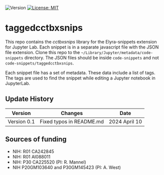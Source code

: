 ![Version](https://img.shields.io/static/v1?label=taggedcctbxsnips&message=0.1&color=brightcolor)
[![License: MIT](https://img.shields.io/badge/License-MIT-blue.svg)](https://opensource.org/licenses/MIT)


# taggedcctbxsnips

This repo contains the *cctbxsnips* library for the Elyra-snippets extension for Jupyter Lab.
Each snippet is in a separate javascript file with the JSON file extension.
Clone this repo to the `~/Library/Jupyter/metadata/code-snippets` directory.
The JSON files should be inside `code-snippets` and not `code-snippets/taggedcctbxsnips`. 

Each snippet file has a set of metadata.
These data include a list of tags.
The tags are used to find the snippet while editing a Jupyter notebook in JupyterLab.

## Update History

|Version      | Changes                                         | Date            |
|:-----------:|:-----------------------------------------------:|:---------------:|
| Version 0.1 |  Fixed typos in README.md                       | 2024 April 10    |


## Sources of funding

- NIH: R01 CA242845
- NIH: R01 AI088011
- NIH: P30 CA225520 (PI: R. Mannel)
- NIH P20GM103640 and P30GM145423 (PI: A. West)
